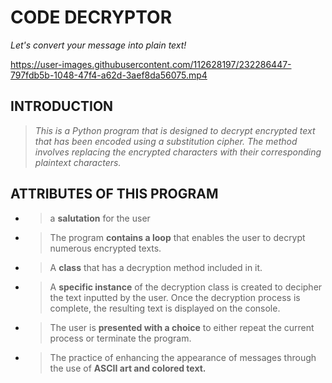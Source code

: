 # **CODE DECRYPTOR**
 _Let's convert your message into plain text!_

https://user-images.githubusercontent.com/112628197/232286447-797fdb5b-1048-47f4-a62d-3aef8da56075.mp4

## **INTRODUCTION**
> _This is a Python program that is designed to decrypt encrypted text that has been encoded using a substitution cipher. The method involves replacing the encrypted characters with their corresponding plaintext characters._

## **ATTRIBUTES OF THIS PROGRAM**
- > a **salutation** for the user
- > The program **contains a loop** that enables the user to decrypt numerous encrypted texts.
- > A **class** that has a decryption method included in it.
- > A **specific instance** of the decryption class is created to decipher the text inputted by the user. Once the decryption process is complete, the resulting text is displayed on the console.
- > The user is **presented with a choice** to either repeat the current process or terminate the program.
- > The practice of enhancing the appearance of messages through the use of **ASCII art and colored text.**
